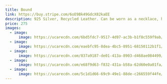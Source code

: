 ```yaml
---
title: Bound
link: https://buy.stripe.com/6oE9Bk49GdcX82kaEE
description: 925 Silver, Recycled Leather. Can be worn as a necklace, headband, or bracelet.
price: 275
images:
  - image:
      image: https://ucarecdn.com/6bd5fdc7-9517-4d97-ac3b-b1f8c559f9ab/Bound 1.jpg
  - image:
      image: https://ucarecdn.com/eaebfc95-8dea-4bc5-8951-68150112b1f1/Bound 2.jpg
  - image:
      image: https://ucarecdn.com/837a9187-de01-413a-8903-d468ae084499/Bound 3.jpg
  - image:
      image: https://ucarecdn.com/e68f9d63-f832-431a-b58a-62d60e0a01fa/Bound 4.png
  - image:
      image: https://ucarecdn.com/5c1d1d66-69c9-49e1-88de-c266559f44fe/Bound 5.png
---
```

